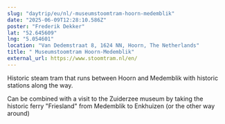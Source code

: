 ```yaml
---
slug: "daytrip/eu/nl/-museumstoomtram-hoorn-medemblik"
date: "2025-06-09T12:28:10.586Z"
poster: "Frederik Dekker"
lat: "52.645609"
lng: "5.054601"
location: "Van Dedemstraat 8, 1624 NN, Hoorn, The Netherlands"
title: " Museumstoomtram Hoorn-Medemblik"
external_url: https://www.stoomtram.nl/en/
---
```

Historic steam tram that runs between Hoorn and Medemblik with historic stations along the way.

Can be combined with a visit to the Zuiderzee museum by taking the historic ferry "Friesland" from Medemblik to Enkhuizen (or the other way around)